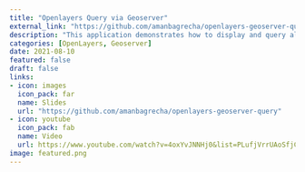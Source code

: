 ```yaml
---
title: "Openlayers Query via Geoserver"
external_link: "https://github.com/amanbagrecha/openlayers-geoserver-query"
description: "This application demonstrates how to display and query all geoserver layers or from a workspace using geoserver REST API. CQL (Common Query Language) filter provided by geoserver is used to query the layer."
categories: [OpenLayers, Geoserver]
date: 2021-08-10
featured: false
draft: false
links:
- icon: images
  icon_pack: far
  name: Slides
  url: "https://github.com/amanbagrecha/openlayers-geoserver-query"
- icon: youtube
  icon_pack: fab
  name: Video
  url: https://www.youtube.com/watch?v=4oxYvJNNHj0&list=PLufjVrrUAoSfjC0wmcLhKRS-hjd4nPGdD
image: featured.png
---
```




